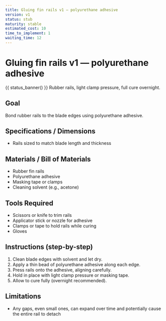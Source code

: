 ```yaml
---
title: Gluing fin rails v1 — polyurethane adhesive
version: v1
status: stub
maturity: stable
estimated_cost: 10
time_to_implement: 1
waiting_time: 12
---
```

# Gluing fin rails v1 — polyurethane adhesive
{{ status_banner() }}
Rubber rails, light clamp pressure, full cure overnight.

## Goal
Bond rubber rails to the blade edges using polyurethane adhesive.

## Specifications / Dimensions
- Rails sized to match blade length and thickness

## Materials / Bill of Materials
- Rubber fin rails
- Polyurethane adhesive
- Masking tape or clamps
- Cleaning solvent (e.g., acetone)

## Tools Required
- Scissors or knife to trim rails
- Applicator stick or nozzle for adhesive
- Clamps or tape to hold rails while curing
- Gloves

## Instructions (step-by-step)
1. Clean blade edges with solvent and let dry.
2. Apply a thin bead of polyurethane adhesive along each edge.
3. Press rails onto the adhesive, aligning carefully.
4. Hold in place with light clamp pressure or masking tape.
5. Allow to cure fully (overnight recommended).

## Limitations
- Any gaps, even small ones, can expand over time and potentially cause the entire rail to detach
